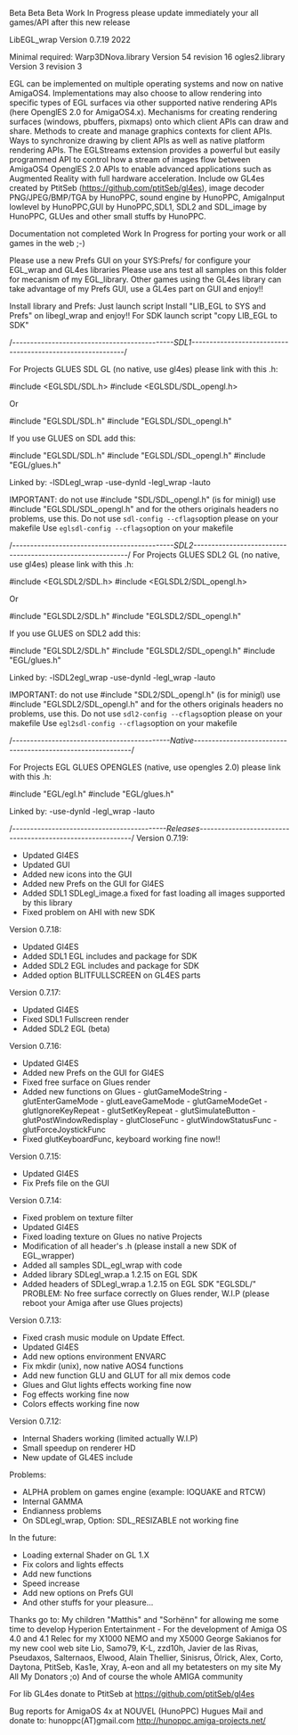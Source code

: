 Beta Beta Beta Work In Progress please update immediately your all games/API after this new release

LibEGL_wrap Version 0.7.19 2022

Minimal required:
Warp3DNova.library Version 54 revision 16
ogles2.library Version 3 revision 3
 

EGL can be implemented on multiple operating systems and now on native AmigaOS4.
Implementations may also choose to allow rendering into specific types of EGL surfaces via other supported native rendering APIs (here OpenglES 2.0 for AmigaOS4.x).
Mechanisms for creating rendering surfaces (windows, pbuffers, pixmaps) onto which client APIs can draw and share.
Methods to create and manage graphics contexts for client APIs.
Ways to synchronize drawing by client APIs as well as native platform rendering APIs.
The EGLStreams extension provides a powerful but easily programmed API to control how a stream of images flow between AmigaOS4 OpenglES 2.0 APIs to enable advanced applications such as Augmented Reality with full hardware acceleration.
Include ow GL4es created by PtitSeb (https://github.com/ptitSeb/gl4es), image decoder PNG/JPEG/BMP/TGA by HunoPPC, sound engine by HunoPPC, AmigaInput lowlevel by HunoPPC,GUI by HunoPPC,SDL1, SDL2 and SDL_image by HunoPPC, GLUes and other small stuffs by HunoPPC.
 
Documentation not completed Work In Progress for porting your work or all games in the web ;-)

Please use a new Prefs GUI on your SYS:Prefs/ for configure your EGL_wrap and GL4es libraries
Please use ans test all samples on this folder for mecanism of my EGL_library.
Other games using the GL4es library can take advantage of my Prefs GUI, use a GL4es part on GUI and enjoy!!

Install library and Prefs:
Just launch script Install "LIB_EGL to SYS and Prefs" on libegl_wrap and enjoy!!
For SDK launch script "copy LIB_EGL to SDK"

/*---------------------------------------------SDL1-----------------------------------------------------------*/

For Projects GLUES SDL GL (no native, use gl4es) please link with this .h:

#include <EGLSDL/SDL.h>
#include <EGLSDL/SDL_opengl.h>

Or

#include "EGLSDL/SDL.h"
#include "EGLSDL/SDL_opengl.h"


If you use GLUES on SDL add this:

#include "EGLSDL/SDL.h"
#include "EGLSDL/SDL_opengl.h"
#include "EGL/glues.h"

Linked by: -lSDLegl_wrap -use-dynld -legl_wrap -lauto

IMPORTANT: do not use #include "SDL/SDL_opengl.h" (is for minigl) use #include "EGLSDL/SDL_opengl.h" and for the others originals headers no problems, use this.
                  Do not use `sdl-config --cflags`option please on your makefile
				  Use `eglsdl-config --cflags`option on your makefile

/*---------------------------------------------SDL2-----------------------------------------------------------*/
For Projects GLUES SDL2 GL (no native, use gl4es) please link with this .h:

#include <EGLSDL2/SDL.h>
#include <EGLSDL2/SDL_opengl.h>

Or

#include "EGLSDL2/SDL.h"
#include "EGLSDL2/SDL_opengl.h"


If you use GLUES on SDL2 add this:

#include "EGLSDL2/SDL.h"
#include "EGLSDL2/SDL_opengl.h"
#include "EGL/glues.h"

Linked by: -lSDL2egl_wrap -use-dynld -legl_wrap -lauto

IMPORTANT: do not use #include "SDL2/SDL_opengl.h" (is for minigl) use #include "EGLSDL2/SDL_opengl.h" and for the others originals headers no problems, use this.
                  Do not use `sdl2-config --cflags`option please on your makefile
				  Use `egl2sdl-config --cflags`option on your makefile

/*--------------------------------------------Native------------------------------------------------------------*/

For Projects EGL GLUES OPENGLES (native, use opengles 2.0) please link with this .h:

#include "EGL/egl.h"
#include "EGL/glues.h"

Linked by: -use-dynld -legl_wrap -lauto

/*-------------------------------------------Releases-----------------------------------------------------------*/
Version 0.7.19:
* Updated Gl4ES
* Updated GUI
* Added new icons into the GUI
* Added new Prefs on the GUI for Gl4ES
* Added SDL1 SDLegl_image.a fixed for fast loading all images supported by this library
* Fixed problem on AHI with new SDK


Version 0.7.18:
* Updated Gl4ES
* Added SDL1 EGL includes and package for SDK
* Added SDL2 EGL includes and package for SDK
* Added option BLITFULLSCREEN on GL4ES parts

Version 0.7.17:
* Updated Gl4ES
* Fixed SDL1 Fullscreen render 
* Added SDL2 EGL (beta)



Version 0.7.16:
* Updated Gl4ES
* Added new Prefs on the GUI for Gl4ES
* Fixed free surface on Glues render
* Added new functions on Glues
                - glutGameModeString
                - glutEnterGameMode
                - glutLeaveGameMode
                - glutGameModeGet
                - glutIgnoreKeyRepeat
                - glutSetKeyRepeat
                - glutSimulateButton
                - glutPostWindowRedisplay
                - glutCloseFunc
                - glutWindowStatusFunc
                - glutForceJoystickFunc
* Fixed glutKeyboardFunc, keyboard working fine now!!             
 

Version 0.7.15:
* Updated Gl4ES
* Fix Prefs file on the GUI           


Version 0.7.14:
* Fixed problem on texture filter
* Updated Gl4ES
* Fixed loading texture on Glues no native Projects
* Modification of all header's .h (please install a new SDK of EGL_wrapper)
* Added all samples SDL_egl_wrap with code
* Added library SDLegl_wrap.a 1.2.15 on EGL SDK
* Added headers of SDLegl_wrap.a 1.2.15 on EGL SDK "EGLSDL/"
PROBLEM: No free surface correctly on Glues render, W.I.P (please reboot your Amiga after use Glues projects)
 

Version 0.7.13:
* Fixed crash music module on Update Effect.
* Updated Gl4ES
* Add new options environment ENVARC
* Fix mkdir (unix), now native AOS4 functions
* Add new function GLU and GLUT for all mix demos code
* Glues and Glut lights effects working fine now
* Fog effects working fine now
* Colors effects working fine now

 
 Version 0.7.12:
* Internal Shaders working (limited actually W.I.P)
* Small speedup on renderer HD
* New update of GL4ES include

 
Problems:
* ALPHA problem on games engine (example: IOQUAKE and RTCW)
* Internal GAMMA
* Endianness problems
* On SDLegl_wrap, Option: SDL_RESIZABLE not working fine

In the future:
* Loading external Shader on GL 1.X
* Fix colors and lights effects
* Add new functions
* Speed increase
* Add new options on Prefs GUI
* And other stuffs for your pleasure... 

 

Thanks go to:
My children "Matthis" and "Sorhënn" for allowing me some time to develop
Hyperion Entertainment - For the development of Amiga OS 4.0 and 4.1
Relec for my X1000 NEMO and my X5000
George Sakianos for my new cool web site 
Lio, Samo79, K-L, zzd10h, Javier de las Rivas, Pseudaxos, Salternaos, Elwood, Alain Thellier, Sinisrus, Ölrick, Alex, Corto, Daytona, PtitSeb, Kas1e, Xray, A-eon and all my betatesters on my site
My All My Donators ;o)
And of course the whole AMIGA community

 
For lib GL4es donate to PtitSeb at https://github.com/ptitSeb/gl4es

 
Bug reports for AmigaOS 4x at
NOUVEL (HunoPPC) Hugues
Mail and donate to: hunoppc(AT)gmail.com
http://hunoppc.amiga-projects.net/
